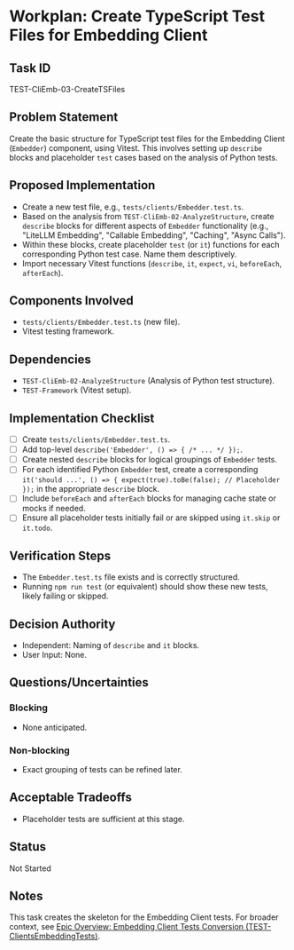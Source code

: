 # Workplan: Create TypeScript Test Files for Embedding Client

## Task ID
TEST-CliEmb-03-CreateTSFiles

## Problem Statement
Create the basic structure for TypeScript test files for the Embedding Client (`Embedder`) component, using Vitest. This involves setting up `describe` blocks and placeholder `test` cases based on the analysis of Python tests.

## Proposed Implementation
- Create a new test file, e.g., `tests/clients/Embedder.test.ts`.
- Based on the analysis from `TEST-CliEmb-02-AnalyzeStructure`, create `describe` blocks for different aspects of `Embedder` functionality (e.g., "LiteLLM Embedding", "Callable Embedding", "Caching", "Async Calls").
- Within these blocks, create placeholder `test` (or `it`) functions for each corresponding Python test case. Name them descriptively.
- Import necessary Vitest functions (`describe`, `it`, `expect`, `vi`, `beforeEach`, `afterEach`).

## Components Involved
- `tests/clients/Embedder.test.ts` (new file).
- Vitest testing framework.

## Dependencies
- `TEST-CliEmb-02-AnalyzeStructure` (Analysis of Python test structure).
- `TEST-Framework` (Vitest setup).

## Implementation Checklist
- [ ] Create `tests/clients/Embedder.test.ts`.
- [ ] Add top-level `describe('Embedder', () => { /* ... */ });`.
- [ ] Create nested `describe` blocks for logical groupings of `Embedder` tests.
- [ ] For each identified Python `Embedder` test, create a corresponding `it('should ...', () => { expect(true).toBe(false); // Placeholder });` in the appropriate `describe` block.
- [ ] Include `beforeEach` and `afterEach` blocks for managing cache state or mocks if needed.
- [ ] Ensure all placeholder tests initially fail or are skipped using `it.skip` or `it.todo`.

## Verification Steps
- The `Embedder.test.ts` file exists and is correctly structured.
- Running `npm run test` (or equivalent) should show these new tests, likely failing or skipped.

## Decision Authority
- Independent: Naming of `describe` and `it` blocks.
- User Input: None.

## Questions/Uncertainties
### Blocking
- None anticipated.
### Non-blocking
- Exact grouping of tests can be refined later.

## Acceptable Tradeoffs
- Placeholder tests are sufficient at this stage.

## Status
Not Started

## Notes
This task creates the skeleton for the Embedding Client tests.
For broader context, see [Epic Overview: Embedding Client Tests Conversion (TEST-ClientsEmbeddingTests)](../../docs/planning/workplans/TEST-ClientsEmbeddingTests.md).